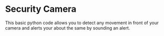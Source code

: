 # Security Camera
This basic python code allows you to detect any movement in front of your camera and alerts your about the same by sounding an alert.